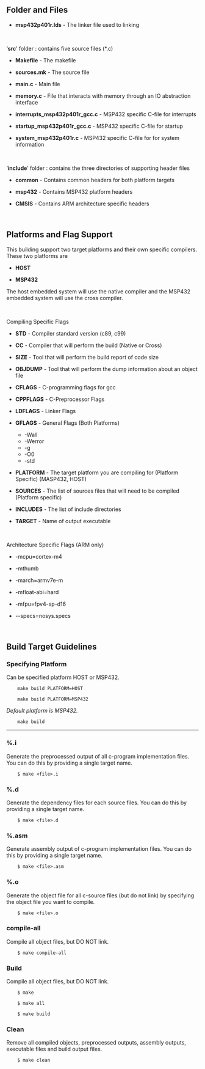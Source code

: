 ## Folder and Files

   * **msp432p401r.lds** - The linker file used to linking  

<br />

‘**src**’ folder : contains five source files (*.c)  

   * **Makefile** - The makefile

   * **sources.mk** - The source file

   * **main.c** - Main file

   * **memory.c** - File that interacts with memory through an IO abstraction interface

   * **interrupts_msp432p401r_gcc.c** - MSP432 specific C-file for interrupts

   * **startup_msp432p401r_gcc.c** - MSP432 specific C-file for startup

   * **system_msp432p401r.c** - MSP432 specific C-file for for system information

<br />

‘**include**’ folder : contains the three directories of supporting header files  

   * **common** - Contains common headers for both platform targets

   * **msp432** - Contains MSP432 platform headers

   * **CMSIS** - Contains ARM architecture specific headers

<br />

## Platforms and Flag Support

This building support two target platforms and their own specific compilers. These two platforms are  
   * **HOST**

   * **MSP432**

The host embedded system will use the native compiler and the MSP432 embedded system will use the cross  compiler.  

<br />

Compiling Specific Flags  
   * **STD** - Compiler standard version (c89, c99)

   * **CC** - Compiler that will perform the build (Native or Cross)

   * **SIZE** - Tool that will perform the build report of code size

   * **OBJDUMP** - Tool that will perform the dump information about an object file

   * **CFLAGS** - C-programming flags for gcc

   * **CPPFLAGS** - C-Preprocessor Flags

   * **LDFLAGS** - Linker Flags

   * **GFLAGS** - General Flags (Both Platforms)
       * -Wall
       * -Werror
       * -g
       * -O0
       * -std

   * **PLATFORM** - The target platform you are compiling for (Platform Specific) (MASP432, HOST)

   * **SOURCES** - The list of sources files that will need to be compiled (Platform specific)

   * **INCLUDES** - The list of include directories

   * **TARGET** - Name of output executable

<br />

Architecture Specific Flags (ARM only)  
   * -mcpu=cortex-m4

   * -mthumb

   * -march=armv7e-m

   * -mfloat-abi=hard

   * -mfpu=fpv4-sp-d16

   * --specs=nosys.specs

<br />

## Build Target Guidelines
### Specifying Platform
Can be specified platform HOST or MSP432.  
```
    make build PLATFORM=HOST
```
```
    make build PLATFORM=MSP432
```
*Default platform is MSP432.*
```
    make build
```
---

### %.i
Generate the preprocessed output of all c-program implementation files. You can do this by providing a single target name.  
```
    $ make <file>.i
```

### %.d
Generate the dependency files for each source files. You can do this by providing a single target name.  
```
    $ make <file>.d
```

### %.asm
Generate assembly output of c-program implementation files. You can do this by providing a single target name.  
```
    $ make <file>.asm
```

### %.o
Generate the object file for all c-source files (but do not link) by specifying the object file you want to compile.  
```
    $ make <file>.o
```

### compile-all
Compile all object files, but DO NOT link.  
```
    $ make compile-all
```

### Build
Compile all object files, but DO NOT link.  
```
    $ make
```
```
    $ make all
```
```
    $ make build
```

### Clean
Remove all compiled objects, preprocessed outputs, assembly outputs, executable files and build output files.  
```
    $ make clean
```
